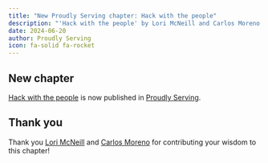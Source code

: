 ```yaml
---
title: "New Proudly Serving chapter: Hack with the people"
description: "'Hack with the people' by Lori McNeill and Carlos Moreno is now published in Proudly Serving."
date: 2024-06-20
author: Proudly Serving
icon: fa-solid fa-rocket
---
```


## New chapter

[Hack with the people](/contents/hack-with-the-people) is now published in [Proudly Serving](/).

## Thank you

Thank you [Lori McNeill](/contributors/lori-mcneill) and [Carlos Moreno](/contributors/carlos-moreno) for contributing your wisdom to this chapter!


